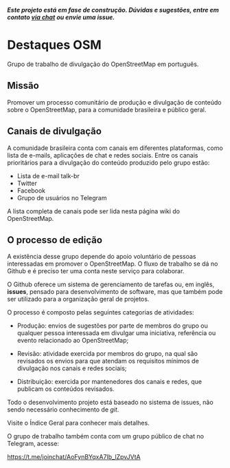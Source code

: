 ***Este projeto está em fase de construção. Dúvidas e sugestões, entre em contato [via chat](https://t.me/joinchat/AoFynBYqxA7Ib_lZpvJVtA) ou envie uma issue.***

# Destaques OSM

Grupo de trabalho de divulgação do OpenStreetMap em português. 

## Missão

Promover um processo comunitário de produção e divulgação de conteúdo sobre o OpenStreetMap, para a comunidade brasileira e público geral.

## Canais de divulgação

A comunidade brasileira conta com canais em diferentes plataformas, como lista de e-mails, aplicações de chat e redes sociais. Entre os canais prioritários para a divulgação do conteúdo produzido pelo grupo estão:

- Lista de e-mail talk-br
- Twitter
- Facebook
- Grupo de usuários no Telegram

A lista completa de canais pode ser lida nesta página wiki do OpenStreetMap.

## O processo de edição

A existência desse grupo depende do apoio voluntário de pessoas interessadas em promover o OpenStreetMap. O fluxo de trabalho se dá no Github e é preciso ter uma conta neste serviço para colaborar.

O Github oferece um sistema de gerenciamento de tarefas ou, em inglês, **issues**, pensado para desenvolvimento de software, mas que também pode ser utilizado para a organização geral de projetos.

O processo é composto pelas seguintes categorias de atividades:

- Produção: envios de sugestões por parte de membros do grupo ou qualquer pessoa interessada em divulgar uma iniciativa, referência ou evento relacionado ao OpenStreetMap;

- Revisão: atividade exercida por membros do grupo, na qual são revisados os envios para que atendam os requisitos mínimos de divulgação nos canais e redes sociais;

- Distribuição: exercida por mantenedores dos canais e redes, que publicam os conteúdos revisados.

Todo o desenvolvimento projeto está baseado no sistema de issues, não sendo necessário conhecimento de *git*.

Visite o Índice Geral para conhecer mais detalhes.

O grupo de trabalho também conta com um grupo público de chat no Telegram, acesse:

https://t.me/joinchat/AoFynBYqxA7Ib_lZpvJVtA

